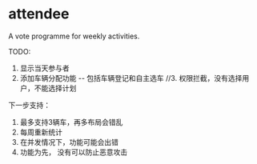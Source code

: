 attendee
========

A vote programme for weekly activities.

TODO:
1. 显示当天参与者
2. 添加车辆分配功能 -- 包括车辆登记和自主选车
//3. 权限拦截，没有选择用户，不能选择计划


下一步支持：
1. 最多支持3辆车，再多布局会错乱
2. 每周重新统计
3. 在并发情况下，功能可能会出错
4. 功能为先， 没有可以防止恶意攻击